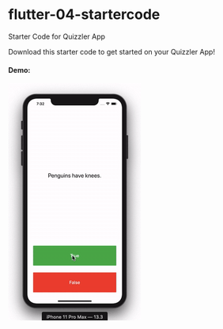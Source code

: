 # flutter-04-startercode
Starter Code for Quizzler App

Download this starter code to get started on your Quizzler App!

#### Demo:
<img src="https://github.com/rebeccacxy/flutter-curriculum/blob/main/quizzler-app-starter/quizzler-app-demo.gif"></img>
